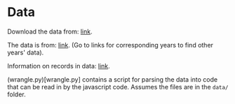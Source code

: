 <!-- README about the data -->

# Data
Download the data from: [link](https://drive.google.com/file/d/1COZzXPDyo7m67y55Yg_MBiH8yobiF4Tj/view?usp=sharing).

The data is from: [link](https://www.census.gov/data/datasets/2020/econ/cbp/2020-cbp.html). (Go to links for corresponding years to find other years' data).

Information on records in data: [link](https://www2.census.gov/programs-surveys/cbp/technical-documentation/records-layouts/2019_record_layouts/zip_code_industry_detail_record_layout_2019.txt).

(wrangle.py)[wrangle.py] contains a script for parsing the data into code that can be read in by the javascript code. Assumes the files are in the `data/` folder.